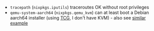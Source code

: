 * `tracepath` (`nixpkgs.iputils`) traceroutes OK without root privileges
* `qemu-system-aarch64` (`nixpkgs.qemu_kvm`) can at least boot a Debian aarch64 installer (using [TCG](https://qemu.readthedocs.io/en/latest/devel/multi-thread-tcg.html), I don't have KVM) - also see [similar example](/Mic92/nixos-shell/issues/52#issuecomment-1072859595)